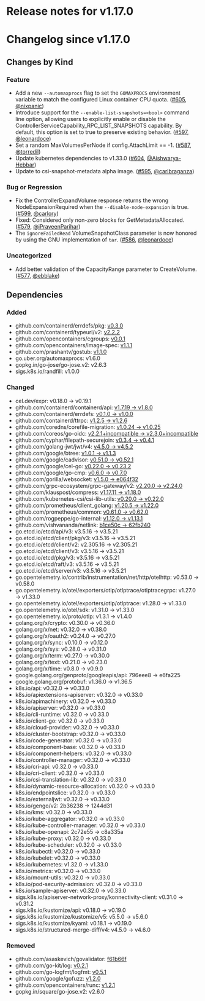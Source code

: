# Release notes for v1.17.0

# Changelog since v1.17.0

## Changes by Kind

### Feature

- Add a new `--automaxprocs` flag to set the `GOMAXPROCS` environment variable to match the configured Linux container CPU quota. ([#605](https://github.com/kubernetes-csi/csi-driver-host-path/pull/605), [@nixpanic](https://github.com/nixpanic))
- Introduce support for the `--enable-list-snapshots=<bool>` command line option, allowing users to explicitly enable or disable the ControllerServiceCapability_RPC_LIST_SNAPSHOTS capability. By default, this option is set to true to preserve existing behavior. ([#597](https://github.com/kubernetes-csi/csi-driver-host-path/pull/597), [@leonardoce](https://github.com/leonardoce))
- Set a random MaxVolumesPerNode if config.AttachLimit == -1. ([#587](https://github.com/kubernetes-csi/csi-driver-host-path/pull/587), [@torredil](https://github.com/torredil))
- Update kubernetes dependencies to v1.33.0 ([#604](https://github.com/kubernetes-csi/csi-driver-host-path/pull/604), [@Aishwarya-Hebbar](https://github.com/Aishwarya-Hebbar))
- Update to csi-snapshot-metadata alpha image. ([#595](https://github.com/kubernetes-csi/csi-driver-host-path/pull/595), [@carlbraganza](https://github.com/carlbraganza))

### Bug or Regression

- Fix the ControllerExpandVolume response returns the wrong NodeExpansionRequired when the `--disable-node-expansion` is true. ([#599](https://github.com/kubernetes-csi/csi-driver-host-path/pull/599), [@carlory](https://github.com/carlory))
- Fixed: Considered only non-zero blocks for GetMetadataAllocated. ([#579](https://github.com/kubernetes-csi/csi-driver-host-path/pull/579), [@iPraveenParihar](https://github.com/iPraveenParihar))
- The `ignoreFailedRead` VolumeSnapshotClass parameter is now honored by using the GNU implementation of `tar`. ([#586](https://github.com/kubernetes-csi/csi-driver-host-path/pull/586), [@leonardoce](https://github.com/leonardoce))

### Uncategorized

- Add better validation of the CapacityRange parameter to CreateVolume. ([#577](https://github.com/kubernetes-csi/csi-driver-host-path/pull/577), [@ebblake](https://github.com/ebblake))

## Dependencies

### Added
- github.com/containerd/errdefs/pkg: [v0.3.0](https://github.com/containerd/errdefs/pkg/tree/v0.3.0)
- github.com/containerd/typeurl/v2: [v2.2.2](https://github.com/containerd/typeurl/v2/tree/v2.2.2)
- github.com/opencontainers/cgroups: [v0.0.1](https://github.com/opencontainers/cgroups/tree/v0.0.1)
- github.com/opencontainers/image-spec: [v1.1.1](https://github.com/opencontainers/image-spec/tree/v1.1.1)
- github.com/prashantv/gostub: [v1.1.0](https://github.com/prashantv/gostub/tree/v1.1.0)
- go.uber.org/automaxprocs: v1.6.0
- gopkg.in/go-jose/go-jose.v2: v2.6.3
- sigs.k8s.io/randfill: v1.0.0

### Changed
- cel.dev/expr: v0.18.0 → v0.19.1
- github.com/containerd/containerd/api: [v1.7.19 → v1.8.0](https://github.com/containerd/containerd/api/compare/v1.7.19...v1.8.0)
- github.com/containerd/errdefs: [v0.1.0 → v1.0.0](https://github.com/containerd/errdefs/compare/v0.1.0...v1.0.0)
- github.com/containerd/ttrpc: [v1.2.5 → v1.2.6](https://github.com/containerd/ttrpc/compare/v1.2.5...v1.2.6)
- github.com/coredns/corefile-migration: [v1.0.24 → v1.0.25](https://github.com/coredns/corefile-migration/compare/v1.0.24...v1.0.25)
- github.com/coreos/go-oidc: [v2.2.1+incompatible → v2.3.0+incompatible](https://github.com/coreos/go-oidc/compare/v2.2.1...v2.3.0)
- github.com/cyphar/filepath-securejoin: [v0.3.4 → v0.4.1](https://github.com/cyphar/filepath-securejoin/compare/v0.3.4...v0.4.1)
- github.com/golang-jwt/jwt/v4: [v4.5.0 → v4.5.2](https://github.com/golang-jwt/jwt/v4/compare/v4.5.0...v4.5.2)
- github.com/google/btree: [v1.0.1 → v1.1.3](https://github.com/google/btree/compare/v1.0.1...v1.1.3)
- github.com/google/cadvisor: [v0.51.0 → v0.52.1](https://github.com/google/cadvisor/compare/v0.51.0...v0.52.1)
- github.com/google/cel-go: [v0.22.0 → v0.23.2](https://github.com/google/cel-go/compare/v0.22.0...v0.23.2)
- github.com/google/go-cmp: [v0.6.0 → v0.7.0](https://github.com/google/go-cmp/compare/v0.6.0...v0.7.0)
- github.com/gorilla/websocket: [v1.5.0 → e064f32](https://github.com/gorilla/websocket/compare/v1.5.0...e064f32)
- github.com/grpc-ecosystem/grpc-gateway/v2: [v2.20.0 → v2.24.0](https://github.com/grpc-ecosystem/grpc-gateway/v2/compare/v2.20.0...v2.24.0)
- github.com/klauspost/compress: [v1.17.11 → v1.18.0](https://github.com/klauspost/compress/compare/v1.17.11...v1.18.0)
- github.com/kubernetes-csi/csi-lib-utils: [v0.20.0 → v0.22.0](https://github.com/kubernetes-csi/csi-lib-utils/compare/v0.20.0...v0.22.0)
- github.com/prometheus/client_golang: [v1.20.5 → v1.22.0](https://github.com/prometheus/client_golang/compare/v1.20.5...v1.22.0)
- github.com/prometheus/common: [v0.61.0 → v0.62.0](https://github.com/prometheus/common/compare/v0.61.0...v0.62.0)
- github.com/rogpeppe/go-internal: [v1.12.0 → v1.13.1](https://github.com/rogpeppe/go-internal/compare/v1.12.0...v1.13.1)
- github.com/vishvananda/netlink: [b1ce50c → 62fb240](https://github.com/vishvananda/netlink/compare/b1ce50c...62fb240)
- go.etcd.io/etcd/api/v3: v3.5.16 → v3.5.21
- go.etcd.io/etcd/client/pkg/v3: v3.5.16 → v3.5.21
- go.etcd.io/etcd/client/v2: v2.305.16 → v2.305.21
- go.etcd.io/etcd/client/v3: v3.5.16 → v3.5.21
- go.etcd.io/etcd/pkg/v3: v3.5.16 → v3.5.21
- go.etcd.io/etcd/raft/v3: v3.5.16 → v3.5.21
- go.etcd.io/etcd/server/v3: v3.5.16 → v3.5.21
- go.opentelemetry.io/contrib/instrumentation/net/http/otelhttp: v0.53.0 → v0.58.0
- go.opentelemetry.io/otel/exporters/otlp/otlptrace/otlptracegrpc: v1.27.0 → v1.33.0
- go.opentelemetry.io/otel/exporters/otlp/otlptrace: v1.28.0 → v1.33.0
- go.opentelemetry.io/otel/sdk: v1.31.0 → v1.33.0
- go.opentelemetry.io/proto/otlp: v1.3.1 → v1.4.0
- golang.org/x/crypto: v0.30.0 → v0.36.0
- golang.org/x/net: v0.32.0 → v0.38.0
- golang.org/x/oauth2: v0.24.0 → v0.27.0
- golang.org/x/sync: v0.10.0 → v0.12.0
- golang.org/x/sys: v0.28.0 → v0.31.0
- golang.org/x/term: v0.27.0 → v0.30.0
- golang.org/x/text: v0.21.0 → v0.23.0
- golang.org/x/time: v0.8.0 → v0.9.0
- google.golang.org/genproto/googleapis/api: 796eee8 → e6fa225
- google.golang.org/protobuf: v1.36.0 → v1.36.5
- k8s.io/api: v0.32.0 → v0.33.0
- k8s.io/apiextensions-apiserver: v0.32.0 → v0.33.0
- k8s.io/apimachinery: v0.32.0 → v0.33.0
- k8s.io/apiserver: v0.32.0 → v0.33.0
- k8s.io/cli-runtime: v0.32.0 → v0.33.0
- k8s.io/client-go: v0.32.0 → v0.33.0
- k8s.io/cloud-provider: v0.32.0 → v0.33.0
- k8s.io/cluster-bootstrap: v0.32.0 → v0.33.0
- k8s.io/code-generator: v0.32.0 → v0.33.0
- k8s.io/component-base: v0.32.0 → v0.33.0
- k8s.io/component-helpers: v0.32.0 → v0.33.0
- k8s.io/controller-manager: v0.32.0 → v0.33.0
- k8s.io/cri-api: v0.32.0 → v0.33.0
- k8s.io/cri-client: v0.32.0 → v0.33.0
- k8s.io/csi-translation-lib: v0.32.0 → v0.33.0
- k8s.io/dynamic-resource-allocation: v0.32.0 → v0.33.0
- k8s.io/endpointslice: v0.32.0 → v0.33.0
- k8s.io/externaljwt: v0.32.0 → v0.33.0
- k8s.io/gengo/v2: 2b36238 → 1244d31
- k8s.io/kms: v0.32.0 → v0.33.0
- k8s.io/kube-aggregator: v0.32.0 → v0.33.0
- k8s.io/kube-controller-manager: v0.32.0 → v0.33.0
- k8s.io/kube-openapi: 2c72e55 → c8a335a
- k8s.io/kube-proxy: v0.32.0 → v0.33.0
- k8s.io/kube-scheduler: v0.32.0 → v0.33.0
- k8s.io/kubectl: v0.32.0 → v0.33.0
- k8s.io/kubelet: v0.32.0 → v0.33.0
- k8s.io/kubernetes: v1.32.0 → v1.33.0
- k8s.io/metrics: v0.32.0 → v0.33.0
- k8s.io/mount-utils: v0.32.0 → v0.33.0
- k8s.io/pod-security-admission: v0.32.0 → v0.33.0
- k8s.io/sample-apiserver: v0.32.0 → v0.33.0
- sigs.k8s.io/apiserver-network-proxy/konnectivity-client: v0.31.0 → v0.31.2
- sigs.k8s.io/kustomize/api: v0.18.0 → v0.19.0
- sigs.k8s.io/kustomize/kustomize/v5: v5.5.0 → v5.6.0
- sigs.k8s.io/kustomize/kyaml: v0.18.1 → v0.19.0
- sigs.k8s.io/structured-merge-diff/v4: v4.5.0 → v4.6.0

### Removed
- github.com/asaskevich/govalidator: [f61b66f](https://github.com/asaskevich/govalidator/tree/f61b66f)
- github.com/go-kit/log: [v0.2.1](https://github.com/go-kit/log/tree/v0.2.1)
- github.com/go-logfmt/logfmt: [v0.5.1](https://github.com/go-logfmt/logfmt/tree/v0.5.1)
- github.com/google/gofuzz: [v1.2.0](https://github.com/google/gofuzz/tree/v1.2.0)
- github.com/opencontainers/runc: [v1.2.1](https://github.com/opencontainers/runc/tree/v1.2.1)
- gopkg.in/square/go-jose.v2: v2.6.0
